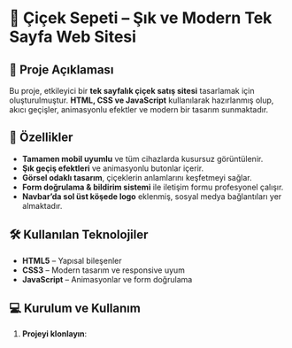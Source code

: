 # 🌸 Çiçek Sepeti – Şık ve Modern Tek Sayfa Web Sitesi

## 📌 Proje Açıklaması
Bu proje, etkileyici bir **tek sayfalık çiçek satış sitesi** tasarlamak için oluşturulmuştur. **HTML, CSS ve JavaScript** kullanılarak hazırlanmış olup, akıcı geçişler, animasyonlu efektler ve modern bir tasarım sunmaktadır.

## 🚀 Özellikler
- **Tamamen mobil uyumlu** ve tüm cihazlarda kusursuz görüntülenir.
- **Şık geçiş efektleri** ve animasyonlu butonlar içerir.
- **Görsel odaklı tasarım**, çiçeklerin anlamlarını keşfetmeyi sağlar.
- **Form doğrulama & bildirim sistemi** ile iletişim formu profesyonel çalışır.
- **Navbar’da sol üst köşede logo** eklenmiş, sosyal medya bağlantıları yer almaktadır.

## 🛠 Kullanılan Teknolojiler
- **HTML5** – Yapısal bileşenler
- **CSS3** – Modern tasarım ve responsive uyum
- **JavaScript** – Animasyonlar ve form doğrulama

## 💻 Kurulum ve Kullanım
1. **Projeyi klonlayın**:
   ```sh
